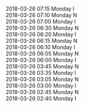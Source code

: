2018-03-26 07:15 Monday  I  
2018-03-26 07:10 Monday  N  
2018-03-26 07:00 Monday  I  
2018-03-26 06:30 Monday  N  
2018-03-26 06:20 Monday  I  
2018-03-26 06:15 Monday  N  
2018-03-26 06:10 Monday  I  
2018-03-26 06:05 Monday  N  
2018-03-26 06:00 Monday  I  
2018-03-26 03:45 Monday  N  
2018-03-26 03:35 Monday  I  
2018-03-26 03:05 Monday  N  
2018-03-26 03:00 Monday  I  
2018-03-26 02:45 Monday  N  
2018-03-26 02:40 Monday  I  
